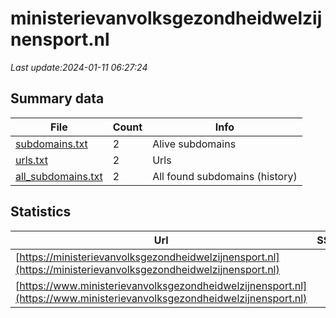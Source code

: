 # ministerievanvolksgezondheidwelzijnensport.nl
*Last update:2024-01-11 06:27:24*
## Summary data
| File       | Count | Info |
|------------|-------|------|
|[subdomains.txt](/data/ministerievanvolksgezondheidwelzijnensport/subdomains.txt)|2|Alive subdomains|
|[urls.txt](/data/ministerievanvolksgezondheidwelzijnensport/urls.txt)|2|Urls|
|[all_subdomains.txt](/data/ministerievanvolksgezondheidwelzijnensport/all_subdomains.txt)|2|All found subdomains (history)|
## Statistics
| Url | SSL | Server | Cookie | HSTS | CSP | XFO | XXP | RP | Tech |
|------------|-------|------|------|------|------|------|------|------|------|
|[https://ministerievanvolksgezondheidwelzijnensport.nl](https://ministerievanvolksgezondheidwelzijnensport.nl)| | | | | | | |:white_check_mark: | |HSTS IIS:10.0 Window...| |
|[https://www.ministerievanvolksgezondheidwelzijnensport.nl](https://www.ministerievanvolksgezondheidwelzijnensport.nl)| | | | | | | |:white_check_mark: | |HSTS IIS:10.0 Window...| |